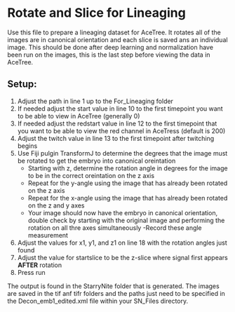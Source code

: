 # Rotate and Slice for Lineaging

Use this file to prepare a lineaging dataset for AceTree. It rotates all of the images are in canonical orientation and each slice is saved ans an individual image. This should be done after deep learning and normalization have been run on the images, this is the last step before viewing the data in AceTree.

## Setup:
  1. Adjust the path in line 1 up to the For_Lineaging folder
  2. If needed adjust the start value in line 10 to the first timepoint you want to be able to view in AceTree (generally 0)
  3. If needed adjust the redstart value in line 12 to the first timepoint that you want to be able to view the red channel in AceTress (default is 200)
  4. Adjust the twitch value in line 13 to the first timepoint after twitching begins
  5. Use Fiji pulgin TransformJ to determine the degrees that the image must be rotated to get the embryo into canonical oreintation
     - Starting with z,  determine the rotation angle in degrees for the image to be in the correct oreintation on the z axis 
     - Repeat for the y-angle using the image that has already been rotated on the z axis
     - Repeat for the x-angle using the image that has already been rotated on the z and y axes
     - Your image should now have the embryo in canonical orientation, double check by starting with the original image and performing the rotation on all thre axes simultaneously
     -Record these angle measurement 
   6. Adjust the values for x1, y1, and z1 on line 18 with the rotation angles just found
   7. Adjust the value for startslice to be the z-slice where signal first appears **AFTER** rotation
   8. Press run

The output is found in the StarryNite folder that is generated. The images are saved in the tif anf tifr folders and the paths just need to be specified in the Decon_emb1_edited.xml file within your SN_Files directory. 
